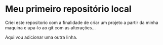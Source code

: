 # Meu primeiro repositório local

Criei este repositorio com a finalidade de criar um projeto a partir da minha maquina e upa-lo ao git com as alterações...

Aqui  vou adicionar uma outra linha.